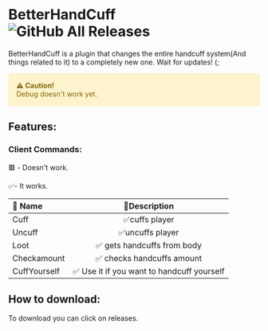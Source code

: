 ﻿# BetterHandCuff ![GitHub All Releases](https://img.shields.io/github/downloads/EzuaR/BetterHandCuff/total)
BetterHandCuff is a plugin that changes the entire handcuff system(And things related to it) to a completely new one.
Wait for updates! (;
<div style="background-color: #fff3cd; color: #856404; border: 1px solid #ffeeba; padding: 15px; border-radius: 5px; margin-bottom: 20px;">
  <strong>⚠️ Caution!</strong><br>
  Debug doesn't work yet.
</div>
<h2>Features:</h2>
<h3>Client Commands:</h3>
<p>🟥 - Doesn't work.</p>
<p>✅- It works.</p>
<table>
  <thead>
    <tr>
      <th style="text-align:left;">🚀 Name</th>
      <th style="text-align:center;">📝Description</th>
    </tr>
  </thead>
  <tbody>
    <tr>
      <td>Cuff</td>
      <td style="text-align:center;">✅cuffs player</td>
    </tr>
    <tr>
      <td>Uncuff</td>
      <td style="text-align:center;">✅uncuffs player</td>
    </tr>
    <tr>
      <td>Loot</td>
      <td style="text-align:center;">✅ gets handcuffs from body</td>
    </tr>
    <tr>
      <td>Checkamount</td>
      <td style="text-align:center;">✅ checks handcuffs amount</td>
    </tr>
    <tr>
      <td>CuffYourself</td>
      <td style="text-align:center;">✅ Use it if you want to handcuff yourself</td>
    </tr>
  </tbody>
</table>
<h2>How to download:</h2>
To download you can click on releases.
